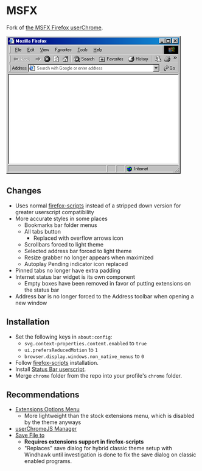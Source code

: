 # MSFX
Fork of [the MSFX Firefox userChrome](https://github.com/WinClassic/MSFX).

![Screenshot of MSFX](.assets/screenshot.png)

## Changes
* Uses normal [firefox-scripts](https://github.com/xiaoxiaoflood/firefox-scripts) instead of a stripped down version for greater userscript compatibility
* More accurate styles in some places
  * Bookmarks bar folder menus
  * All tabs button
    * Replaced with overflow arrows icon
  * Scrollbars forced to light theme
  * Selected address bar forced to light theme
  * Resize grabber no longer appears when maximized
  * Autoplay Pending indicator icon replaced
* Pinned tabs no longer have extra padding
* Internet status bar widget is its own component
  * Empty boxes have been removed in favor of putting extensions on the status bar
* Address bar is no longer forced to the Address toolbar when opening a new window

## Installation
* Set the following keys in `about:config`:
  * `svg.context-properties.content.enabled` to `true`
  * `ui.prefersReducedMotion` to `1`
  * `browser.display.windows.non_native_menus` to `0`
* Follow [firefox-scripts](https://github.com/xiaoxiaoflood/firefox-scripts) installation.
* Install [Status Bar userscript](https://raw.githubusercontent.com/xiaoxiaoflood/firefox-scripts/master/chrome/status-bar.uc.js).
* Merge `chrome` folder from the repo into your profile's `chrome` folder.

## Recommendations
* [Extensions Options Menu](https://raw.githubusercontent.com/xiaoxiaoflood/firefox-scripts/master/chrome/extensionOptionsMenu.uc.js)
  * More lightweight than the stock extensions menu, which is disabled by the theme anyways
* [userChromeJS Manager](https://raw.githubusercontent.com/xiaoxiaoflood/firefox-scripts/master/chrome/rebuild_userChrome.uc.js)
* [Save File to](https://raw.githubusercontent.com/xiaoxiaoflood/firefox-scripts/master/extensions/savefileto/savefileto.xpi)
  * **Requires extensions support in firefox-scripts**
  * "Replaces" save dialog for hybrid classic theme setup with Windhawk until investigation is done to fix the save dialog on classic enabled programs.
